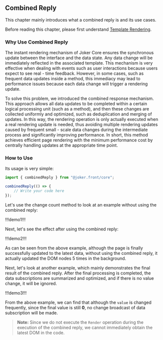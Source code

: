 ## Combined Reply

This chapter mainly introduces what a combined reply is and its use cases.

Before reading this chapter, please first understand [Template Rendering](/base/render).

### Why Use Combined Reply

The instant rendering mechanism of Joker Core ensures the synchronous update between the interface and the data state. Any data change will be immediately reflected in the associated template. This mechanism is very effective when dealing with events such as user interactions because users expect to see real - time feedback. However, in some cases, such as frequent data updates inside a method, this immediacy may lead to performance issues because each data change will trigger a rendering update.

To solve this problem, we introduced the combined response mechanism. This approach allows all data updates to be completed within a certain logical processing unit (such as a method), and then these changes are collected uniformly and optimized, such as deduplication and merging of updates. In this way, the rendering operation is only actually executed when a real rendering update is needed, thus avoiding multiple rendering updates caused by frequent small - scale data changes during the intermediate process and significantly improving performance. In short, this method achieves efficient page rendering with the minimum performance cost by centrally handling updates at the appropriate time point.

### How to Use

Its usage is very simple:

```ts
import { combinedReply } from "@joker.front/core";

combinedReply(() => {
    // Write your code here
});
```

Let's use the change count method to look at an example without using the combined reply:

!!!demo1!!!

Next, let's see the effect after using the combined reply:

!!!demo2!!!

As can be seen from the above example, although the page is finally successfully updated to the latest data, without using the combined reply, it actually updated the DOM nodes 5 times in the background.

Next, let's look at another example, which mainly demonstrates the final result of the combined reply. After the final processing is completed, the data subscriptions are summarized and optimized, and if there is no value change, it will be ignored.

!!!demo3!!!

From the above example, we can find that although the `value` is changed frequently, since the final value is still **0**, no change broadcast of data subscription will be made.

> **Note:** Since we do not execute the `Render` operation during the execution of the combined reply, we cannot immediately obtain the latest DOM in the code.
